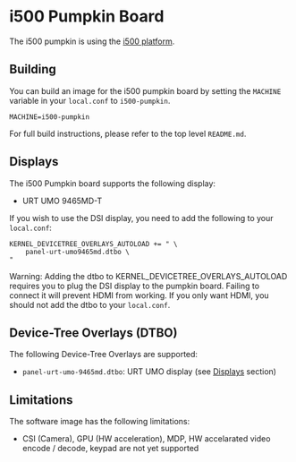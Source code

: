 # i500 Pumpkin Board

The i500 pumpkin is using the [i500 platform](../platforms/i500.md).

## Building

You can build an image for the i500 pumpkin board by setting the
`MACHINE` variable in your `local.conf` to `i500-pumpkin`.

	MACHINE=i500-pumpkin

For full build instructions, please refer to the top level `README.md`.

## Displays

The i500 Pumpkin board supports the following display:
* URT UMO 9465MD-T

If you wish to use the DSI display, you need to add the following to your
`local.conf`:

	KERNEL_DEVICETREE_OVERLAYS_AUTOLOAD += " \
		panel-urt-umo9465md.dtbo \
	"

Warning: Adding the dtbo to KERNEL_DEVICETREE_OVERLAYS_AUTOLOAD requires you to
plug the DSI display to the pumpkin board. Failing to connect it will
prevent HDMI from working. If you only want HDMI, you should not add the dtbo
to your `local.conf`.

## Device-Tree Overlays (DTBO)

The following Device-Tree Overlays are supported:
* `panel-urt-umo-9465md.dtbo`: URT UMO display (see [Displays](#displays) section)

## Limitations

The software image has the following limitations:
* CSI (Camera), GPU (HW acceleration), MDP,
HW accelarated video encode / decode, keypad are not yet supported
